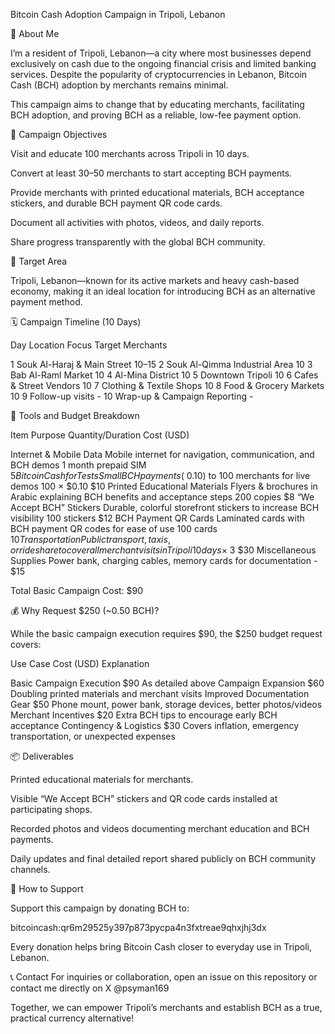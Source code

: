Bitcoin Cash Adoption Campaign in Tripoli, Lebanon

👤 About Me

I’m a resident of Tripoli, Lebanon—a city where most businesses depend exclusively on cash due to the ongoing financial crisis and limited banking services. Despite the popularity of cryptocurrencies in Lebanon, Bitcoin Cash (BCH) adoption by merchants remains minimal.

This campaign aims to change that by educating merchants, facilitating BCH adoption, and proving BCH as a reliable, low-fee payment option.

🎯 Campaign Objectives

Visit and educate 100 merchants across Tripoli in 10 days.

Convert at least 30–50 merchants to start accepting BCH payments.

Provide merchants with printed educational materials, BCH acceptance stickers, and durable BCH payment QR code cards.

Document all activities with photos, videos, and daily reports.

Share progress transparently with the global BCH community.


📍 Target Area

Tripoli, Lebanon—known for its active markets and heavy cash-based economy, making it an ideal location for introducing BCH as an alternative payment method.

🗓 Campaign Timeline (10 Days)

Day	Location Focus	Target Merchants

1	Souk Al-Haraj & Main Street	10–15
2	Souk Al-Qimma Industrial Area	10
3	Bab Al-Raml Market	10
4	Al-Mina District	10
5	Downtown Tripoli	10
6	Cafes & Street Vendors	10
7	Clothing & Textile Shops	10
8	Food & Grocery Markets	10
9	Follow-up visits	-
10	Wrap-up & Campaign Reporting	-


🧰 Tools and Budget Breakdown

Item	Purpose	Quantity/Duration	Cost (USD)

Internet & Mobile Data	Mobile internet for navigation, communication, and BCH demos	1 month prepaid SIM	$5
Bitcoin Cash for Tests	Small BCH payments (~$0.10) to 100 merchants for live demos	100 × $0.10	$10
Printed Educational Materials	Flyers & brochures in Arabic explaining BCH benefits and acceptance steps	200 copies	$8
“We Accept BCH” Stickers	Durable, colorful storefront stickers to increase BCH visibility	100 stickers	$12
BCH Payment QR Cards	Laminated cards with BCH payment QR codes for ease of use	100 cards	$10
Transportation	Public transport, taxis, or rideshare to cover all merchant visits in Tripoli	10 days × ~$3	$30
Miscellaneous Supplies	Power bank, charging cables, memory cards for documentation	-	$15


Total Basic Campaign Cost: $90

💰 Why Request $250 (~0.50 BCH)?

While the basic campaign execution requires $90, the $250 budget request covers:

Use Case	Cost (USD)	Explanation

Basic Campaign Execution	$90	As detailed above
Campaign Expansion	$60	Doubling printed materials and merchant visits
Improved Documentation Gear	$50	Phone mount, power bank, storage devices, better photos/videos
Merchant Incentives	$20	Extra BCH tips to encourage early BCH acceptance
Contingency & Logistics	$30	Covers inflation, emergency transportation, or unexpected expenses


📦 Deliverables

Printed educational materials for merchants.

Visible “We Accept BCH” stickers and QR code cards installed at participating shops.

Recorded photos and videos documenting merchant education and BCH payments.

Daily updates and final detailed report shared publicly on BCH community channels.


🙏 How to Support

Support this campaign by donating BCH to:

bitcoincash:qr6m29525y397p873pycpa4n3fxtreae9qhxjhj3dx

Every donation helps bring Bitcoin Cash closer to everyday use in Tripoli, Lebanon.

📞 Contact
For inquiries or collaboration, open an issue on this repository or contact me directly on X @psyman169

Together, we can empower Tripoli’s merchants and establish BCH as a true, practical currency alternative!
